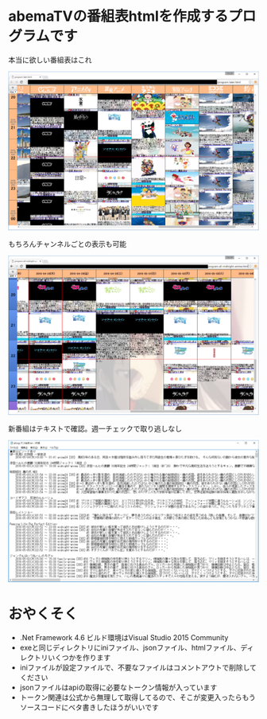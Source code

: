 # abemaTVの番組表htmlを作成するプログラムです

本当に欲しい番組表はこれ

![](https://raw.githubusercontent.com/fushihara/abema-tvguide/image/imgTemp-2016-04-28-22-35-52.png)

もちろんチャンネルごとの表示も可能

![](https://raw.githubusercontent.com/fushihara/abema-tvguide/image/imgTemp-2016-04-28-22-37-22.png)

新番組はテキストで確認。週一チェックで取り逃しなし

![](https://raw.githubusercontent.com/fushihara/abema-tvguide/image/imgTemp-2016-04-28-22-38-00.png)

 # おやくそく
 
 * .Net Framework 4.6 ビルド環境はVisual Studio 2015 Community
 * exeと同じディレクトリにiniファイル、jsonファイル、htmlファイル、ディレクトリいくつかを作ります
 * iniファイルが設定ファイルで、不要なファイルはコメントアウトで削除してください
 * jsonファイルはapiの取得に必要なトークン情報が入っています
 * トークン関連は公式から無理して取得してるので、そこが変更入ったらもうソースコードにベタ書きしたほうがいいです
 
